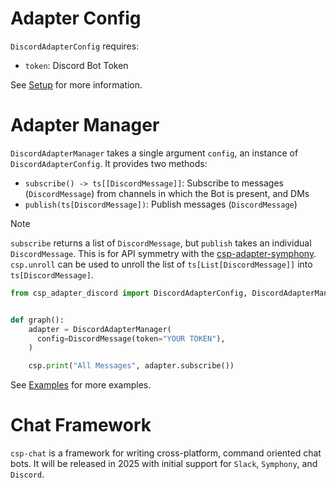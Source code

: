 # Adapter Config

`DiscordAdapterConfig` requires:

- `token`: Discord Bot Token

See [Setup](Setup) for more information.

# Adapter Manager

`DiscordAdapterManager` takes a single argument `config`, an instance of `DiscordAdapterConfig`.
It provides two methods:

- `subscribe() -> ts[[DiscordMessage]]`: Subscribe to messages (`DiscordMessage`) from channels in which the Bot is present, and DMs
- `publish(ts[DiscordMessage])`: Publish messages (`DiscordMessage`)

> [!NOTE]
>
> `subscribe` returns a list of `DiscordMessage`, but `publish` takes an individual `DiscordMessage`.
> This is for API symmetry with the [csp-adapter-symphony](https://github.com/point72/csp-adapter-symphony).
> `csp.unroll` can be used to unroll the list of `ts[List[DiscordMessage]]` into `ts[DiscordMessage]`.

```python
from csp_adapter_discord import DiscordAdapterConfig, DiscordAdapterManager


def graph():
    adapter = DiscordAdapterManager(
      config=DiscordMessage(token="YOUR TOKEN"),
    )

    csp.print("All Messages", adapter.subscribe())
```

See [Examples](Examples) for more examples.

# Chat Framework

`csp-chat` is a framework for writing cross-platform, command oriented chat bots.
It will be released in 2025 with initial support for `Slack`, `Symphony`, and `Discord`.
